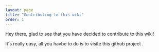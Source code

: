```yaml
---
layout: page
title: "Contributing to this wiki"
order: 1
---
```


Hey there, glad to see that you have decided to contribute to this wiki! 

It's really easy, all you havbe to do is to visite this github project .